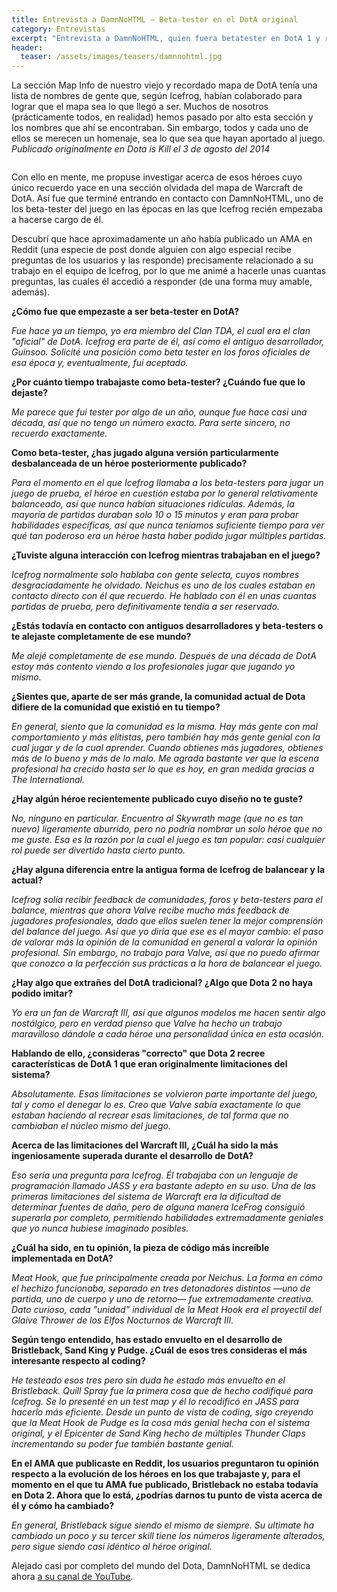```yaml
---
title: Entrevista a DamnNoHTML — Beta-tester en el DotA original
category: Entrevistas
excerpt: "Entrevista a DamnNoHTML, quien fuera betatester en DotA 1 y responsable por héroes como Bristleback, Sand King o Pudge"
header:
  teaser: /assets/images/teasers/damnnohtml.jpg  
---
```


La sección Map Info de nuestro viejo y recordado mapa de DotA tenía una lista de nombres de gente que, según Icefrog, habían colaborado para lograr que el mapa sea lo que llegó a ser. Muchos de nosotros (prácticamente todos, en realidad) hemos pasado por alto esta sección y los nombres que ahí se encontraban. Sin embargo, todos y cada uno de ellos se merecen un homenaje, sea lo que sea que hayan aportado al juego. *Publicado originalmente en Dota is Kill el 3 de agosto del 2014*

<img src="{{ site.url }}{{ pawpaw.me }}/assets/images/posts/damn-no-html.jpg" alt="">

Con ello en mente, me propuse investigar acerca de esos héroes cuyo único recuerdo yace en una sección olvidada del mapa de Warcraft de DotA. Así fue que terminé entrando en contacto con DamnNoHTML, uno de los beta-tester del juego en las épocas en las que Icefrog recién empezaba a hacerse cargo de él.

Descubrí que hace aproximadamente un año había publicado un AMA en Reddit (una especie de post donde alguien con algo especial recibe preguntas de los usuarios y las responde) precisamente relacionado a su trabajo en el equipo de Icefrog, por lo que me animé a hacerle unas cuantas preguntas, las cuales él accedió a responder (de una forma muy amable, además).

__¿Cómo fue que empezaste a ser beta-tester en DotA?__

*Fue hace ya un tiempo, yo era miembro del Clan TDA, el cual era el clan "oficial" de DotA. Icefrog era parte de él, así como el antiguo desarrollador, Guinsoo. Solicité una posición como beta tester en los foros oficiales de esa época y, eventualmente, fui aceptado.*

__¿Por cuánto tiempo trabajaste como beta-tester? ¿Cuándo fue que lo dejaste?__

*Me parece que fui tester por algo de un año, aunque fue hace casi una década, así que no tengo un número exacto. Para serte sincero, no recuerdo exactamente.*

__Como beta-tester, ¿has jugado alguna versión particularmente desbalanceada de un héroe posteriormente publicado?__

*Para el momento en el que Icefrog llamaba a los beta-testers para jugar un juego de prueba, el héroe en cuestión estaba por lo general relativamente balanceado, así que nunca habían situaciones ridículas. Además, la mayoría de partidas duraban solo 10 o 15 minutos y eran para probar habilidades específicas, así que nunca teníamos suficiente tiempo para ver qué tan poderoso era un héroe hasta haber podido jugar múltiples partidas.*

__¿Tuviste alguna interacción con Icefrog mientras trabajaban en el juego?__

*Icefrog normalmente solo hablaba con gente selecta, cuyos nombres desgraciadamente he olvidado. Neichus es uno de los cuales estaban en contacto directo con él que recuerdo. He hablado con él en unas cuantas partidas de prueba, pero definitivamente tendía a ser reservado.*

__¿Estás todavía en contacto con antiguos desarrolladores y beta-testers o te alejaste completamente de ese mundo?__

*Me alejé completamente de ese mundo. Después de una década de DotA estoy más contento viendo a los profesionales jugar que jugando yo mismo.*

__¿Sientes que, aparte de ser más grande, la comunidad actual de Dota difiere de la comunidad que existió en tu tiempo?__

*En general, siento que la comunidad es la misma. Hay más gente con mal comportamiento y más elitistas, pero también hay más gente genial con la cual jugar y de la cual aprender. Cuando obtienes más jugadores, obtienes más de lo bueno y más de lo malo. Me agrada bastante ver que la escena profesional ha crecido hasta ser lo que es hoy, en gran medida gracias a The International.*

__¿Hay algún héroe recientemente publicado cuyo diseño no te guste?__

*No, ninguno en particular. Encuentro al Skywrath mage (que no es tan nuevo) ligeramente aburrido, pero no podría nombrar un solo héroe que no me guste. Esa es la razón por la cual el juego es tan popular: casi cualquier rol puede ser divertido hasta cierto punto.*

__¿Hay alguna diferencia entre la antigua forma de Icefrog de balancear y la actual?__

*Icefrog solía recibir feedback de comunidades, foros y beta-testers para el balance, mientras que ahora Valve recibe mucho más feedback de jugadores profesionales, dado que ellos suelen tener la mejor comprensión del balance del juego. Así que yo diría que ese es el mayor cambio: el paso de valorar más la opinión de la comunidad en general a valorar la opinión profesional. Sin embargo, no trabajo para Valve, así que no puedo afirmar que conozco a la perfección sus prácticas a la hora de balancear el juego.*

__¿Hay algo que extrañes del DotA tradicional? ¿Algo que Dota 2 no haya podido imitar?__

*Yo era un fan de Warcraft III, así que algunos modelos me hacen sentir algo nostálgico, pero en verdad pienso que Valve ha hecho un trabajo maravilloso dándole a cada héroe una personalidad única en esta ocasión.*

__Hablando de ello, ¿consideras "correcto" que Dota 2 recree características de DotA 1 que eran originalmente limitaciones del sistema?__

*Absolutamente. Esas limitaciones se volvieron parte importante del juego, tal y como el denegar lo es. Creo que Valve sabía exactamente lo que estaban haciendo al recrear esas limitaciones, de tal forma que no cambiaban el núcleo mismo del juego.*

__Acerca de las limitaciones del Warcraft III, ¿Cuál ha sido la más ingeniosamente superada durante el desarrollo de DotA?__

*Eso sería una pregunta para Icefrog. Él trabajaba con un lenguaje de programación llamado JASS y era bastante adepto en su uso. Una de las primeras limitaciones del sistema de Warcraft era la dificultad de determinar fuentes de daño, pero de alguna manera IceFrog consiguió superarla por completo, permitiendo habilidades extremadamente geniales que yo nunca hubiese imaginado posibles.*

__¿Cuál ha sido, en tu opinión, la pieza de código más increíble implementada en DotA?__

*Meat Hook, que fue principalmente creada por Neichus. La forma en cómo el hechizo funcionaba, separado en tres detonadores distintos —uno de partida, uno de cuerpo y uno de retorno— fue extremadamente creativa. Dato curioso, cada "unidad" individual de la Meat Hook era el proyectil del Glaive Thrower de los Elfos Nocturnos de Warcraft III.*

__Según tengo entendido, has estado envuelto en el desarrollo de Bristleback, Sand King y Pudge. ¿Cuál de esos tres consideras el más interesante respecto al coding?__

*He testeado esos tres pero sin duda he estado más envuelto en el Bristleback. Quill Spray fue la primera cosa que de hecho codifiqué para Icefrog. Se lo presenté en un test map y él lo recodificó en JASS para hacerlo más eficiente. Desde un punto de vista de coding, sigo creyendo que la Meat Hook de Pudge es la cosa más genial hecha con el sistema original, y el Epicenter de Sand King hecho de múltiples Thunder Claps incrementando su poder fue también bastante genial.*

__En el AMA que publicaste en Reddit, los usuarios preguntaron tu opinión respecto a la evolución de los héroes en los que trabajaste y, para el momento en el que tu AMA fue publicado, Bristleback no estaba todavía en Dota 2. Ahora que lo está, ¿podrías darnos tu punto de vista acerca de él y cómo ha cambiado?__

*En general, Bristleback sigue siendo el mismo de siempre. Su ultimate ha cambiado un poco y su tercer skill tiene los números ligeramente alterados, pero sigue siendo casi idéntico al héroe original.*

Alejado casi por completo del mundo del Dota, DamnNoHTML se dedica ahora [a su canal de YouTube](https://www.youtube.com/user/DamnNoHtml).